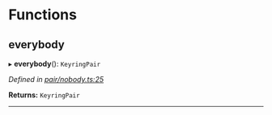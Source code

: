 

# Functions

<a id="everybody"></a>

##  everybody

▸ **everybody**(): `KeyringPair`

*Defined in [pair/nobody.ts:25](https://github.com/polkadot-js/common/blob/5ce8f91/packages/keyring/src/pair/nobody.ts#L25)*

**Returns:** `KeyringPair`

___

